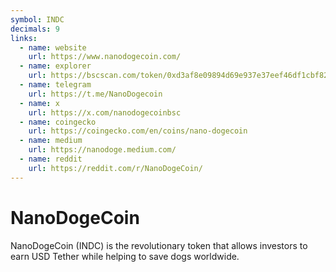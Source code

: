 ```yaml
---
symbol: INDC
decimals: 9
links:
  - name: website
    url: https://www.nanodogecoin.com/
  - name: explorer
    url: https://bscscan.com/token/0xd3af8e09894d69e937e37eef46df1cbf82b35c81
  - name: telegram
    url: https://t.me/NanoDogecoin
  - name: x
    url: https://x.com/nanodogecoinbsc
  - name: coingecko
    url: https://coingecko.com/en/coins/nano-dogecoin
  - name: medium
    url: https://nanodoge.medium.com/
  - name: reddit
    url: https://reddit.com/r/NanoDogeCoin/
---
```


# NanoDogeCoin

NanoDogeCoin (INDC) is the revolutionary token that allows investors to earn USD Tether while helping to save dogs worldwide.
